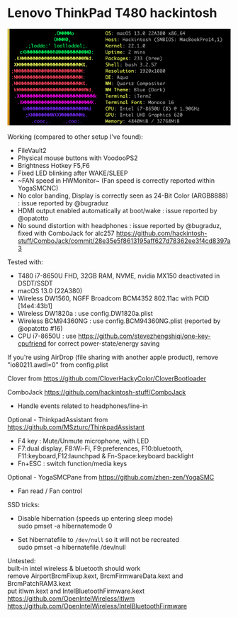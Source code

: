 <h1>Lenovo ThinkPad T480 hackintosh</h1>
<div style="text-align:center"><img src="neofetch.png"/></div>

Working (compared to other setup I've found):

* FileVault2
* Physical mouse buttons with VoodooPS2
* Brightness Hotkey F5,F6
* Fixed LED blinking after WAKE/SLEEP
* ~FAN speed in HWMonitor~ (Fan speed is correctly reported within YogaSMCNC)
* No color banding, Display is correctly seen as 24-Bit Color (ARGB8888) : issue reported by @bugraduz 
* HDMI output enabled automatically at boot/wake : issue reported by @opatotto
* No sound distortion with headphones : issue reported by @bugraduz, fixed with ComboJack for alc257 https://github.com/hackintosh-stuff/ComboJack/commit/28e35e5f8613195aff627d78362ee3f4cd8397a3

Tested with:
* T480 i7-8650U FHD, 32GB RAM, NVME, nvidia MX150 deactivated in DSDT/SSDT
* macOS 13.0 (22A380)
* Wireless DW1560, NGFF Broadcom BCM4352 802.11ac with PCID [14e4:43b1]
* Wireless DW1820a : use config.DW1820a.plist
* Wireless BCM94360NG : use config.BCM94360NG.plist (reported by @opatotto #16)
* CPU i7-8650U : use https://github.com/stevezhengshiqi/one-key-cpufriend for correct power-state/energy saving

If you're using AirDrop (file sharing with another apple product), remove "io80211.awdl=0" from config.plist

Clover from https://github.com/CloverHackyColor/CloverBootloader

ComboJack https://github.com/hackintosh-stuff/ComboJack
- Handle events related to headphones/line-in

Optional - ThinkpadAssistant from https://github.com/MSzturc/ThinkpadAssistant
- F4 key : Mute/Unmute microphone, with LED
- F7:dual display, F8:Wi-Fi, F9:preferences, F10:bluetooth, F11:keyboard,F12:launchpad & Fn-Space:keyboard backlight
- Fn+ESC : switch function/media keys

Optional - YogaSMCPane from https://github.com/zhen-zen/YogaSMC
- Fan read / Fan control

SSD tricks:

* Disable hibernation (speeds up entering sleep mode)  
sudo pmset -a hibernatemode 0

* Set hibernatefile to `/dev/null` so it will not be recreated  
sudo pmset -a hibernatefile /dev/null

Untested:  
built-in intel wireless & bluetooth should work  
remove AirportBrcmFixup.kext, BrcmFirmwareData.kext and BrcmPatchRAM3.kext  
put itlwm.kext and IntelBluetoothFirmware.kext  
https://github.com/OpenIntelWireless/itlwm  
https://github.com/OpenIntelWireless/IntelBluetoothFirmware  

